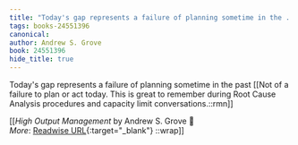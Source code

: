 ```yaml
---
title: "Today's gap represents a failure of planning sometime in the ..."
tags: books-24551396
canonical: 
author: Andrew S. Grove
book: 24551396
hide_title: true
---
```


Today's gap represents a failure of planning sometime in the past
[[Not of a failure to plan or act today. This is great to remember during Root Cause Analysis procedures and capacity limit conversations.::rmn]]


[[<cite>_High Output Management_</cite> by Andrew S. Grove 📕<br>
_More_: [Readwise URL](https://readwise.io/open/478844414){:target="_blank"}
::wrap]]